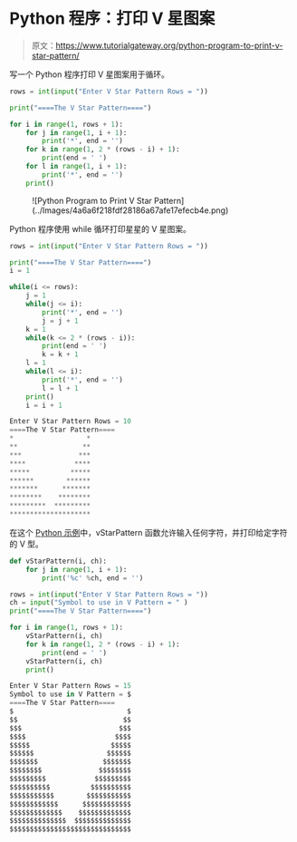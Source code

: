 # Python 程序：打印 V 星图案

> 原文：<https://www.tutorialgateway.org/python-program-to-print-v-star-pattern/>

写一个 Python 程序打印 V 星图案用于循环。

```py
rows = int(input("Enter V Star Pattern Rows = "))

print("====The V Star Pattern====")

for i in range(1, rows + 1):
    for j in range(1, i + 1):
        print('*', end = '')
    for k in range(1, 2 * (rows - i) + 1):
        print(end = ' ')
    for l in range(1, i + 1):
        print('*', end = '')
    print()
```

<figure class="wp-block-image size-large">![Python Program to Print V Star Pattern](../Images/4a6a6f218fdf28186a67afe17efecb4e.png)</figure>

Python 程序使用 while 循环打印星星的 V 星图案。

```py
rows = int(input("Enter V Star Pattern Rows = "))

print("====The V Star Pattern====")
i = 1

while(i <= rows):
    j = 1
    while(j <= i):
        print('*', end = '')
        j = j + 1
    k = 1
    while(k <= 2 * (rows - i)):
        print(end = ' ')
        k = k + 1
    l = 1
    while(l <= i):
        print('*', end = '')
        l = l + 1
    print()
    i = i + 1
```

```py
Enter V Star Pattern Rows = 10
====The V Star Pattern====
*                  *
**                **
***              ***
****            ****
*****          *****
******        ******
*******      *******
********    ********
*********  *********
********************
```

在这个 [Python 示例](https://www.tutorialgateway.org/python-programming-examples/)中，vStarPattern 函数允许输入任何字符，并打印给定字符的 V 型。

```py
def vStarPattern(i, ch):
    for j in range(1, i + 1):
        print('%c' %ch, end = '')

rows = int(input("Enter V Star Pattern Rows = "))
ch = input("Symbol to use in V Pattern = " )
print("====The V Star Pattern====")

for i in range(1, rows + 1):
    vStarPattern(i, ch)
    for k in range(1, 2 * (rows - i) + 1):
        print(end = ' ')
    vStarPattern(i, ch)
    print()
```

```py
Enter V Star Pattern Rows = 15
Symbol to use in V Pattern = $
====The V Star Pattern====
$                            $
$$                          $$
$$$                        $$$
$$$$                      $$$$
$$$$$                    $$$$$
$$$$$$                  $$$$$$
$$$$$$$                $$$$$$$
$$$$$$$$              $$$$$$$$
$$$$$$$$$            $$$$$$$$$
$$$$$$$$$$          $$$$$$$$$$
$$$$$$$$$$$        $$$$$$$$$$$
$$$$$$$$$$$$      $$$$$$$$$$$$
$$$$$$$$$$$$$    $$$$$$$$$$$$$
$$$$$$$$$$$$$$  $$$$$$$$$$$$$$
$$$$$$$$$$$$$$$$$$$$$$$$$$$$$$
```